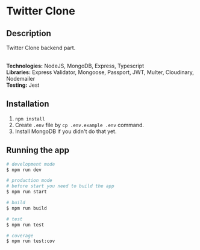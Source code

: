 # Twitter Clone

## Description

Twitter Clone backend part. </br>
</br>

**Technologies:** NodeJS, MongoDB, Express, Typescript </br>
**Libraries:** Express Validator, Mongoose, Passport, JWT, Multer, Cloudinary, Nodemailer </br>
**Testing:** Jest

## Installation

1. `npm install`
2. Create `.env` file by `cp .env.example .env` command.
3. Install MongoDB if you didn't do that yet.

## Running the app

```bash
# development mode
$ npm run dev

# production mode
# before start you need to build the app
$ npm run start

# build
$ npm run build

# test
$ npm run test

# coverage
$ npm run test:cov
```
